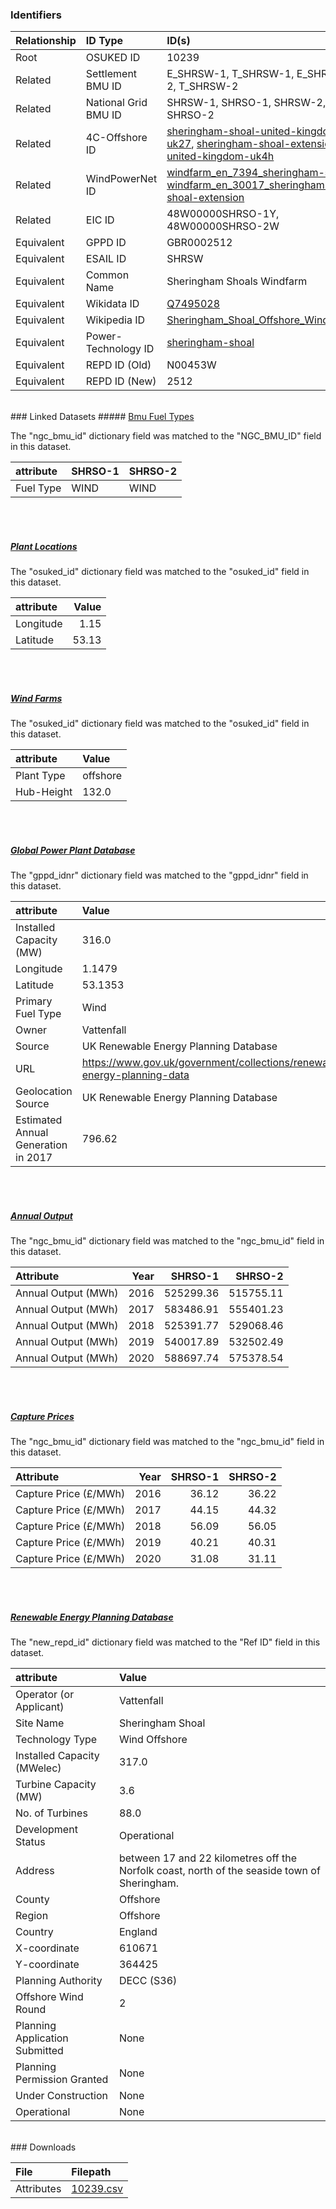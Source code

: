 ### Identifiers

| Relationship   | ID Type              | ID(s)                                                                                                                                                                                                                                                                                            |
|:---------------|:---------------------|:-------------------------------------------------------------------------------------------------------------------------------------------------------------------------------------------------------------------------------------------------------------------------------------------------|
| Root           | OSUKED ID            | 10239                                                                                                                                                                                                                                                                                            |
| Related        | Settlement BMU ID    | E_SHRSW-1, T_SHRSW-1, E_SHRSW-2, T_SHRSW-2                                                                                                                                                                                                                                                       |
| Related        | National Grid BMU ID | SHRSW-1, SHRSO-1, SHRSW-2, SHRSO-2                                                                                                                                                                                                                                                               |
| Related        | 4C-Offshore ID       | [sheringham-shoal-united-kingdom-uk27](https://www.4coffshore.com/windfarms/united-kingdom/sheringham-shoal-united-kingdom-uk27.html), [sheringham-shoal-extension-united-kingdom-uk4h](https://www.4coffshore.com/windfarms/united-kingdom/sheringham-shoal-extension-united-kingdom-uk4h.html) |
| Related        | WindPowerNet ID      | [windfarm_en_7394_sheringham-shoal](https://www.thewindpower.net/windfarm_en_7394_sheringham-shoal.php), [windfarm_en_30017_sheringham-shoal-extension](https://www.thewindpower.net/windfarm_en_30017_sheringham-shoal-extension.php)                                                           |
| Related        | EIC ID               | 48W00000SHRSO-1Y, 48W00000SHRSO-2W                                                                                                                                                                                                                                                               |
| Equivalent     | GPPD ID              | GBR0002512                                                                                                                                                                                                                                                                                       |
| Equivalent     | ESAIL ID             | SHRSW                                                                                                                                                                                                                                                                                            |
| Equivalent     | Common Name          | Sheringham Shoals Windfarm                                                                                                                                                                                                                                                                       |
| Equivalent     | Wikidata ID          | [Q7495028](https://www.wikidata.org/wiki/Q7495028)                                                                                                                                                                                                                                               |
| Equivalent     | Wikipedia ID         | [Sheringham_Shoal_Offshore_Wind_Farm](https://en.wikipedia.org/wiki/Sheringham_Shoal_Offshore_Wind_Farm)                                                                                                                                                                                         |
| Equivalent     | Power-Technology ID  | [sheringham-shoal](https://www.power-technology.com/projects/sheringham-shoal)                                                                                                                                                                                                                   |
| Equivalent     | REPD ID (Old)        | N00453W                                                                                                                                                                                                                                                                                          |
| Equivalent     | REPD ID (New)        | 2512                                                                                                                                                                                                                                                                                             |

<br>
### Linked Datasets
##### <a href="https://osuked.github.io/Power-Station-Dictionary/datasets/bmu-fuel-types">Bmu Fuel Types</a>



The "ngc_bmu_id" dictionary field was matched to the "NGC_BMU_ID" field in this dataset.

| attribute   | SHRSO-1   | SHRSO-2   |
|:------------|:----------|:----------|
| Fuel Type   | WIND      | WIND      |

<br><br>
##### <a href="https://osuked.github.io/Power-Station-Dictionary/datasets/plant-locations">Plant Locations</a>



The "osuked_id" dictionary field was matched to the "osuked_id" field in this dataset.

| attribute   |   Value |
|:------------|--------:|
| Longitude   |    1.15 |
| Latitude    |   53.13 |

<br><br>
##### <a href="https://osuked.github.io/Power-Station-Dictionary/datasets/wind-farms">Wind Farms</a>



The "osuked_id" dictionary field was matched to the "osuked_id" field in this dataset.

| attribute   | Value    |
|:------------|:---------|
| Plant Type  | offshore |
| Hub-Height  | 132.0    |

<br><br>
##### <a href="https://osuked.github.io/Power-Station-Dictionary/datasets/global-power-plant-database">Global Power Plant Database</a>



The "gppd_idnr" dictionary field was matched to the "gppd_idnr" field in this dataset.

| attribute                           | Value                                                                    |
|:------------------------------------|:-------------------------------------------------------------------------|
| Installed Capacity (MW)             | 316.0                                                                    |
| Longitude                           | 1.1479                                                                   |
| Latitude                            | 53.1353                                                                  |
| Primary Fuel Type                   | Wind                                                                     |
| Owner                               | Vattenfall                                                               |
| Source                              | UK Renewable Energy Planning Database                                    |
| URL                                 | https://www.gov.uk/government/collections/renewable-energy-planning-data |
| Geolocation Source                  | UK Renewable Energy Planning Database                                    |
| Estimated Annual Generation in 2017 | 796.62                                                                   |

<br><br>
##### <a href="https://osuked.github.io/Power-Station-Dictionary/datasets/annual-output">Annual Output</a>



The "ngc_bmu_id" dictionary field was matched to the "ngc_bmu_id" field in this dataset.

| Attribute           |   Year |   SHRSO-1 |   SHRSO-2 |
|:--------------------|-------:|----------:|----------:|
| Annual Output (MWh) |   2016 | 525299.36 | 515755.11 |
| Annual Output (MWh) |   2017 | 583486.91 | 555401.23 |
| Annual Output (MWh) |   2018 | 525391.77 | 529068.46 |
| Annual Output (MWh) |   2019 | 540017.89 | 532502.49 |
| Annual Output (MWh) |   2020 | 588697.74 | 575378.54 |

<br><br>
##### <a href="https://osuked.github.io/Power-Station-Dictionary/datasets/capture-prices">Capture Prices</a>



The "ngc_bmu_id" dictionary field was matched to the "ngc_bmu_id" field in this dataset.

| Attribute             |   Year |   SHRSO-1 |   SHRSO-2 |
|:----------------------|-------:|----------:|----------:|
| Capture Price (£/MWh) |   2016 |     36.12 |     36.22 |
| Capture Price (£/MWh) |   2017 |     44.15 |     44.32 |
| Capture Price (£/MWh) |   2018 |     56.09 |     56.05 |
| Capture Price (£/MWh) |   2019 |     40.21 |     40.31 |
| Capture Price (£/MWh) |   2020 |     31.08 |     31.11 |

<br><br>
##### <a href="https://osuked.github.io/Power-Station-Dictionary/datasets/renewable-energy-planning-database">Renewable Energy Planning Database</a>



The "new_repd_id" dictionary field was matched to the "Ref ID" field in this dataset.

| attribute                      | Value                                                                                        |
|:-------------------------------|:---------------------------------------------------------------------------------------------|
| Operator (or Applicant)        | Vattenfall                                                                                   |
| Site Name                      | Sheringham Shoal                                                                             |
| Technology Type                | Wind Offshore                                                                                |
| Installed Capacity (MWelec)    | 317.0                                                                                        |
| Turbine Capacity (MW)          | 3.6                                                                                          |
| No. of Turbines                | 88.0                                                                                         |
| Development Status             | Operational                                                                                  |
| Address                        | between 17 and 22 kilometres off the Norfolk coast, north of the seaside town of Sheringham. |
| County                         | Offshore                                                                                     |
| Region                         | Offshore                                                                                     |
| Country                        | England                                                                                      |
| X-coordinate                   | 610671                                                                                       |
| Y-coordinate                   | 364425                                                                                       |
| Planning Authority             | DECC (S36)                                                                                   |
| Offshore Wind Round            | 2                                                                                            |
| Planning Application Submitted | None                                                                                         |
| Planning Permission Granted    | None                                                                                         |
| Under Construction             | None                                                                                         |
| Operational                    | None                                                                                         |


<br>
### Downloads


| File       | Filepath                                                                              |
|:-----------|:--------------------------------------------------------------------------------------|
| Attributes | [10239.csv](https://osuked.github.io/Power-Station-Dictionary/object_attrs/10239.csv) |
